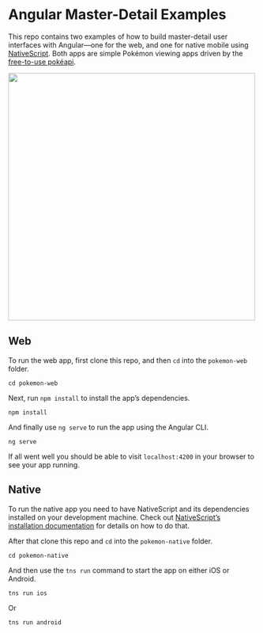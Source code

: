 # Angular Master-Detail Examples

This repo contains two examples of how to build master-detail user interfaces with Angular—one for the web, and one for native mobile using [NativeScript](https://www.nativescript.org/showcases). Both apps are simple Pokémon viewing apps driven by the [free-to-use pokéapi](http://pokeapi.co/).

<img src="https://github.com/tjvantoll/articles/blob/master/master-detail/pokemon-master-detail.png?raw=true" style="height: 500px;">

## Web

To run the web app, first clone this repo, and then `cd` into the `pokemon-web` folder.

```
cd pokemon-web
```

Next, run `npm install` to install the app’s dependencies.

```
npm install
```

And finally use `ng serve` to run the app using the Angular CLI.

```
ng serve
```

If all went well you should be able to visit `localhost:4200` in your browser to see your app running.

## Native

To run the native app you need to have NativeScript and its dependencies installed on your development machine. Check out [NativeScript’s installation documentation](http://docs.nativescript.org/start/quick-setup) for details on how to do that.

After that clone this repo and `cd` into the `pokemon-native` folder.

```
cd pokemon-native
```

And then use the `tns run` command to start the app on either iOS or Android.

```
tns run ios
```

Or

```
tns run android
```
